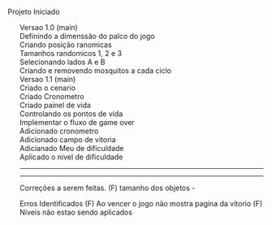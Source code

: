 Projeto Iniciado 
<ul>
Versao 1.0 (main) <br /> 
    Definindo a dimenssão do palco do jogo <br />
    Criando posição ranomicas  <br />
    Tamanhos randomicos 1, 2 e 3  <br />
    Selecionando lados A e B <br />
    Criando e removendo mosquitos a cada ciclo <br />
Versao 1.1 (main)  <br />
 Criado o cenario  <br />
 Criado Cronometro  <br />
 Criado painel de vida <br />
 Controlando os pontos de vida <br />
 Implementar o fluxo de game over <br />
 Adicionado cronometro <br />
 Adicionado campo de vitoria  <br />
 Adicianado Meu de dificuldade <br />
 Aplicado o nivel de dificuldade <br />

 ------------------------------------------

 <hr>

 Correções a serem feitas.
 (F) tamanho dos objetos -
 
 Erros Identificados 
 (F) Ao vencer o jogo não mostra pagina da vitorio 
 (F) Níveis não estao sendo aplicados 

 

